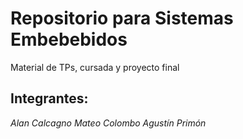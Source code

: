 # Repositorio para Sistemas Embebebidos

Material de TPs, cursada y proyecto final

## Integrantes:

*Alan Calcagno*
*Mateo Colombo*
*Agustín Primón*
